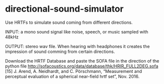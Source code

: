 # directional-sound-simulator
Use HRTFs to simulate sound coming from different directions.

INPUT: a mono sound signal like noise, speech, or music sampled with 48kHz

OUTPUT: stereo wav file. When hearing with headphones it creates the impression of sound comming from certain directions.

Download the HRTF Database and paste the SOFA file in the direction of the python file
http://sofacoustics.org/data/database/thk/HRIR_FULL2DEG.sofa
[15] J. Arend, A. Neidhardt, and C. Pörschmann, “Measurement and perceptual evaluation of a spherical near-field hrtf set”, Nov. 2016.
